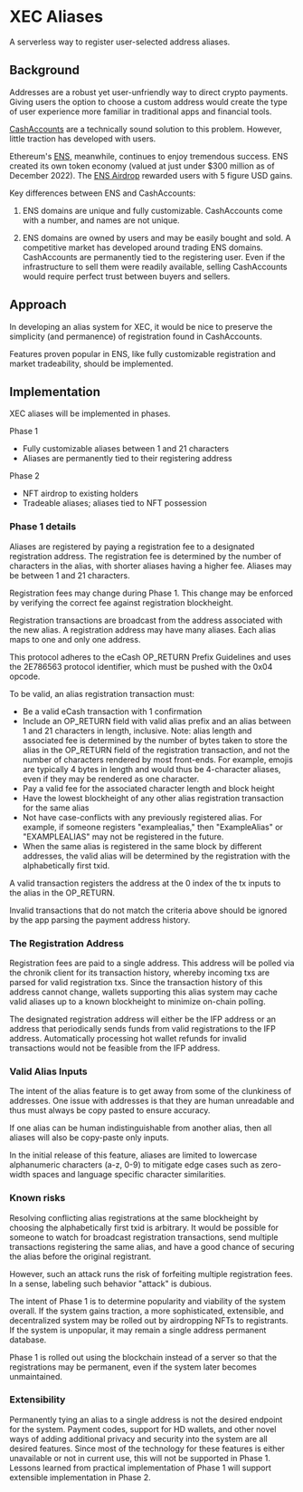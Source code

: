 # XEC Aliases

A serverless way to register user-selected address aliases.

## Background

Addresses are a robust yet user-unfriendly way to direct crypto payments. Giving users the option to choose a custom address would create the type of user experience more familiar in traditional apps and financial tools.

[CashAccounts](https://gitlab.com/cash-accounts/specification/-/blob/master/SPECIFICATION.md) are a technically sound solution to this problem. However, little traction has developed with users.

Ethereum's [ENS](https://ens.domains/), meanwhile, continues to enjoy tremendous success. ENS created its own token economy (valued at just under $300 million as of December 2022). The [ENS Airdrop](https://www.coindesk.com/business/2021/11/09/ethereum-name-service-tokens-soar-after-500m-airdrop/) rewarded users with 5 figure USD gains.

Key differences between ENS and CashAccounts:

1. ENS domains are unique and fully customizable. CashAccounts come with a number, and names are not unique.

2. ENS domains are owned by users and may be easily bought and sold. A competitive market has developed around trading ENS domains. CashAccounts are permanently tied to the registering user. Even if the infrastructure to sell them were readily available, selling CashAccounts would require perfect trust between buyers and sellers.

## Approach

In developing an alias system for XEC, it would be nice to preserve the simplicity (and permanence) of registration found in CashAccounts.

Features proven popular in ENS, like fully customizable registration and market tradeability, should be implemented.

## Implementation

XEC aliases will be implemented in phases.

Phase 1

-   Fully customizable aliases between 1 and 21 characters
-   Aliases are permanently tied to their registering address

Phase 2

-   NFT airdrop to existing holders
-   Tradeable aliases; aliases tied to NFT possession

### Phase 1 details

Aliases are registered by paying a registration fee to a designated registration address. The registration fee is determined by the number of characters in the alias, with shorter aliases having a higher fee. Aliases may be between 1 and 21 characters.

Registration fees may change during Phase 1. This change may be enforced by verifying the correct fee against registration blockheight.

Registration transactions are broadcast from the address associated with the new alias. A registration address may have many aliases. Each alias maps to one and only one address.

This protocol adheres to the eCash OP_RETURN Prefix Guidelines and uses the 2E786563 protocol identifier, which must be pushed with the 0x04 opcode.

To be valid, an alias registration transaction must:

-   Be a valid eCash transaction with 1 confirmation
-   Include an OP_RETURN field with valid alias prefix and an alias between 1 and 21 characters in length, inclusive. Note: alias length and associated fee is determined by the number of bytes taken to store the alias in the OP_RETURN field of the registration transaction, and not the number of characters rendered by most front-ends. For example, emojis are typically 4 bytes in length and would thus be 4-character aliases, even if they may be rendered as one character.
-   Pay a valid fee for the associated character length and block height
-   Have the lowest blockheight of any other alias registration transaction for the same alias
-   Not have case-conflicts with any previously registered alias. For example, if someone registers "examplealias," then "ExampleAlias" or "EXAMPLEALIAS" may not be registered in the future.
-   When the same alias is registered in the same block by different addresses, the valid alias will be determined by the registration with the alphabetically first txid.

A valid transaction registers the address at the 0 index of the tx inputs to the alias in the OP_RETURN.

Invalid transactions that do not match the criteria above should be ignored by the app parsing the payment address history.

### The Registration Address

Registration fees are paid to a single address. This address will be polled via the chronik client for its transaction history, whereby incoming txs are parsed for valid registration txs. Since the transaction history of this address cannot change, wallets supporting this alias system may cache valid aliases up to a known blockheight to minimize on-chain polling.

The designated registration address will either be the IFP address or an address that periodically sends funds from valid registrations to the IFP address. Automatically processing hot wallet refunds for invalid transactions would not be feasible from the IFP address.

### Valid Alias Inputs

The intent of the alias feature is to get away from some of the clunkiness of addresses. One issue with addresses is that they are human unreadable and thus must always be copy pasted to ensure accuracy.

If one alias can be human indistinguishable from another alias, then all aliases will also be copy-paste only inputs.

In the initial release of this feature, aliases are limited to lowercase alphanumeric characters (a-z, 0-9) to mitigate edge cases such as zero-width spaces and language specific character similarities.

### Known risks

Resolving conflicting alias registrations at the same blockheight by choosing the alphabetically first txid is arbitrary. It would be possible for someone to watch for broadcast registration transactions, send multiple transactions registering the same alias, and have a good chance of securing the alias before the original registrant.

However, such an attack runs the risk of forfeiting multiple registration fees. In a sense, labeling such behavior "attack" is dubious.

The intent of Phase 1 is to determine popularity and viability of the system overall. If the system gains traction, a more sophisticated, extensible, and decentralized system may be rolled out by airdropping NFTs to registrants. If the system is unpopular, it may remain a single address permanent database.

Phase 1 is rolled out using the blockchain instead of a server so that the registrations may be permanent, even if the system later becomes unmaintained.

### Extensibility

Permanently tying an alias to a single address is not the desired endpoint for the system. Payment codes, support for HD wallets, and other novel ways of adding additional privacy and security into the system are all desired features. Since most of the technology for these features is either unavailable or not in current use, this will not be supported in Phase 1. Lessons learned from practical implementation of Phase 1 will support extensible implementation in Phase 2.
